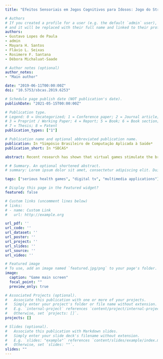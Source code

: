 ```yaml
---
title: "Efeitos Sensoriais em Jogos Cognitivos para Idosos: Jogo do Stroop"

# Authors
# If you created a profile for a user (e.g. the default `admin` user), write the username (folder name) here 
# and it will be replaced with their full name and linked to their profile.
authors:
- Gustavo Lopes de Paula
- admin
- Mayara H. Santos
- Flávio L. Seixas
- Rosimere F. Santana
- Débora Michaluat-Saade

# Author notes (optional)
author_notes:
- "Main author"

date: "2019-06-11T00:00:00Z"
doi: "10.5753/sbcas.2019.6253"

# Schedule page publish date (NOT publication's date).
publishDate: "2021-05-15T00:00:00Z"

# Publication type.
# Legend: 0 = Uncategorized; 1 = Conference paper; 2 = Journal article;
# 3 = Preprint / Working Paper; 4 = Report; 5 = Book; 6 = Book section;
# 7 = Thesis; 8 = Patent
publication_types: ["1"]

# Publication name and optional abbreviated publication name.
publication: In *Simpósio Brasileiro de Computação Aplicada à Saúde*
publication_short: In *SBCAS*

abstract: Recent research has shown that virtual games stimulate the brain in a way that is beneficial to the user’s health, and these are widely used as an aid to the treatment of diseases related to aging.  In addition, studies elucidate the use of sensory effects in the treatment of psychopathologies.  In this way, this paper proposes the Stroop Game,  a cognitive game based on the Stroop test, with a light sensory effect. The game was developed for the Brazilian digital TV, using the Ginga-NCL middleware.  After running Stroop Game tests with elder users, we conclude that the game proposed in this paper was well accepted by the users and that the sensory effect influenced their perception about it, making the game more attractive.

# # Summary. An optional shortened abstract.
# summary: Lorem ipsum dolor sit amet, consectetur adipiscing elit. Duis posuere tellus ac convallis placerat. Proin tincidunt magna sed ex sollicitudin condimentum.

tags: ["serious health games", "digital tv", "multimedia applications"]

# Display this page in the Featured widget?
featured: false

# Custom links (uncomment lines below)
# links:
# - name: Custom Link
#   url: http://example.org

url_pdf: ''
url_code: ''
url_dataset: ''
url_poster: ''
url_project: ''
url_slides: ''
url_source: ''
url_video: ''

# Featured image
# To use, add an image named `featured.jpg/png` to your page's folder. 
image:
  caption: "Game main screen"
  focal_point: ""
  preview_only: true

# Associated Projects (optional).
#   Associate this publication with one or more of your projects.
#   Simply enter your project's folder or file name without extension.
#   E.g. `internal-project` references `content/project/internal-project/index.md`.
#   Otherwise, set `projects: []`.
projects: []

# Slides (optional).
#   Associate this publication with Markdown slides.
#   Simply enter your slide deck's filename without extension.
#   E.g. `slides: "example"` references `content/slides/example/index.md`.
#   Otherwise, set `slides: ""`.
slides: ""
---
```

